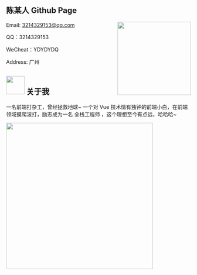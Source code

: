 ## 陈某人 Github Page



<img align='right' src='https://blog.ydydydq.cn/images/github/4.gif' width='200"'>

Email: 3214329153@qq.com

QQ：3214329153

WeCheat：YDYDYDQ

Address: 广州


## <img src="https://blog.ydydydq.cn/images/github/3.gif" width="50"> 关于我

一名前端打杂工，曾经拯救地球~
一个对 Vue 技术情有独钟的前端小白，在前端领域摸爬滚打，励志成为一名 全栈工程师 ，这个理想至今有点远，哈哈哈~

<img src="https://blog.ydydydq.cn/images/github/2.gif" width="400">


